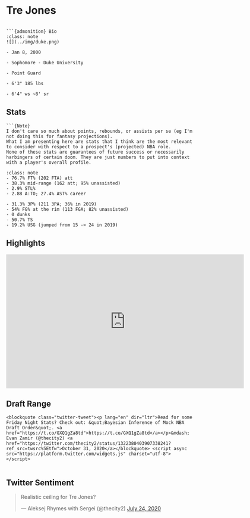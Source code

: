 Tre Jones
===
```{image} ../img/tre_jones.jpg
```

```{margin}
```{admonition} Bio
:class: note
![](../img/duke.png)

- Jan 8, 2000

- Sophomore - Duke University

- Point Guard

- 6'3" 185 lbs

- 6'4" ws ~8' sr
```

## Stats
```{margin}
```{Note}
I don't care so much about points, rebounds, or assists per se (eg I'm not doing this for fantasy projections). 
What I am presenting here are stats that I think are the most relevant to consider with respect to a prospect's (projected) NBA role.
None of these stats are guarantees of future success or necessarily harbingers of certain doom. They are just numbers to put into context with a player's overall profile.
```

```{admonition} Noteworthy
:class: note
- 76.7% FT% (202 FTA) att
- 38.3% mid-range (162 att; 95% unassisted)
- 2.9% STL%
- 2.88 A:TO; 27.4% AST% career
```

```{Caution}
- 31.3% 3P% (211 3PA; 36% in 2019)
- 54% FG% at the rim (113 FGA; 82% unassisted)
- 0 dunks
- 50.7% TS
- 19.2% USG (jumped from 15 -> 24 in 2019)
```

## Highlights
<iframe width="640" height="360" src="https://www.youtube.com/embed/tb4sgZt0zUY" frameborder="0" allow="accelerometer; autoplay; encrypted-media; gyroscope; picture-in-picture" allowfullscreen></iframe>

## Draft Range
```{margin}
<blockquote class="twitter-tweet"><p lang="en" dir="ltr">Read for some Friday Night Stats? Check out: &quot;Bayesian Inference of Mock NBA Draft Order&quot;. <a href="https://t.co/GXQ1gZa8td">https://t.co/GXQ1gZa8td</a></p>&mdash; Evan Zamir (@thecity2) <a href="https://twitter.com/thecity2/status/1322380403907338241?ref_src=twsrc%5Etfw">October 31, 2020</a></blockquote> <script async src="https://platform.twitter.com/widgets.js" charset="utf-8"></script>
```

```{image} ../plrange/tre_jones.png
```

## Twitter Sentiment

<blockquote class="twitter-tweet"><p lang="en" dir="ltr">Realistic ceiling for Tre Jones?</p>&mdash; Aleksej Rhymes with Sergei (@thecity2) <a href="https://twitter.com/thecity2/status/1286684157528039424?ref_src=twsrc%5Etfw">July 24, 2020</a></blockquote> <script async src="https://platform.twitter.com/widgets.js" charset="utf-8"></script>
